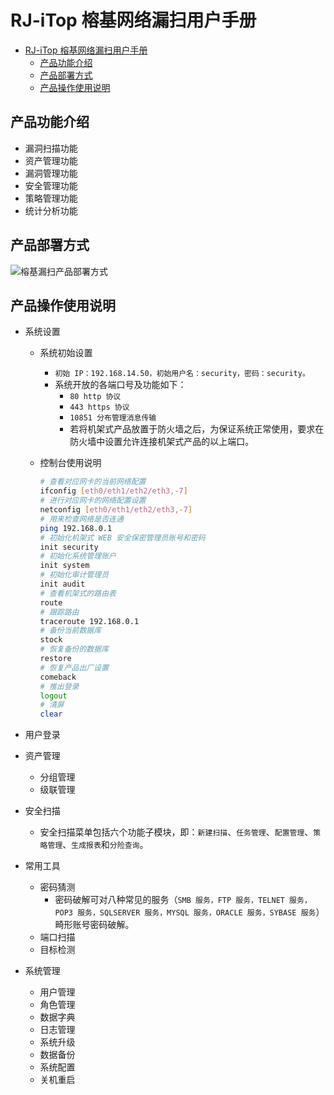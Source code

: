 <!--
 * @Description: 
 * @Author: alphapenng
 * @Github: 
 * @Date: 2021-08-09 16:08:54
 * @LastEditors: alphapenng
 * @LastEditTime: 2023-01-15 21:51:40
 * @FilePath: /balabala/content/private/RJ-iTop 榕基网络漏扫用户手册.md
-->

# RJ-iTop 榕基网络漏扫用户手册

- [RJ-iTop 榕基网络漏扫用户手册](#rj-itop-榕基网络漏扫用户手册)
  - [产品功能介绍](#产品功能介绍)
  - [产品部署方式](#产品部署方式)
  - [产品操作使用说明](#产品操作使用说明)

## 产品功能介绍

- 漏洞扫描功能
- 资产管理功能
- 漏洞管理功能
- 安全管理功能
- 策略管理功能
- 统计分析功能

## 产品部署方式

![榕基漏扫产品部署方式](https://i.imgur.com/bTi7u3d.png)

## 产品操作使用说明

- 系统设置
  - 系统初始设置
    - `初始 IP：192.168.14.50，初始用户名：security，密码：security。`
    - 系统开放的各端口号及功能如下：
      - `80 http 协议`
      - `443 https 协议`
      - `10851 分布管理消息传输`
      - 若将机架式产品放置于防火墙之后，为保证系统正常使用，要求在防火墙中设置允许连接机架式产品的以上端口。
  - 控制台使用说明

    ```bash
    # 查看对应网卡的当前网络配置
    ifconfig [eth0/eth1/eth2/eth3,-7]
    # 进行对应网卡的网络配置设置
    netconfig [eth0/eth1/eth2/eth3,-7]
    # 用来检查网络是否连通
    ping 192.168.0.1
    # 初始化机架式 WEB 安全保密管理员账号和密码
    init security
    # 初始化系统管理账户
    init system
    # 初始化审计管理员
    init audit
    # 查看机架式的路由表
    route
    # 跟踪路由
    traceroute 192.168.0.1
    # 备份当前数据库
    stock
    # 恢复备份的数据库
    restore
    # 恢复产品出厂设置
    comeback
    # 推出登录
    logout
    # 清屏
    clear
    ```

- 用户登录
- 资产管理
  - 分组管理
  - 级联管理
- 安全扫描
  - 安全扫描菜单包括六个功能子模块，即：`新建扫描`、`任务管理`、`配置管理`、`策略管理`、`生成报表`和`分险查询`。
- 常用工具
  - 密码猜测
    - 密码破解可对八种常见的服务（`SMB 服务，FTP 服务，TELNET 服务，POP3 服务，SQLSERVER 服务，MYSQL 服务，ORACLE 服务，SYBASE 服务`）畸形账号密码破解。
  - 端口扫描
  - 目标检测
- 系统管理
  - 用户管理
  - 角色管理
  - 数据字典
  - 日志管理
  - 系统升级
  - 数据备份
  - 系统配置
  - 关机重启
